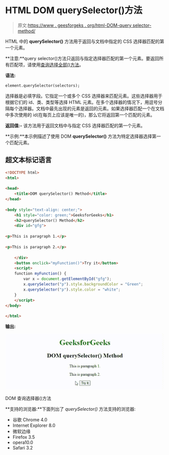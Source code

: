 # HTML DOM querySelector()方法

> 原文:[https://www . geesforgeks . org/html-DOM-query selector-method/](https://www.geeksforgeeks.org/html-dom-queryselector-method/)

HTML 中的 **querySelector()** 方法用于返回与文档中指定的 CSS 选择器匹配的第一个元素。

**注意:**query selector()方法只返回与指定选择器匹配的第一个元素。要返回所有匹配项，请使用[查询选择全部()方法](https://www.geeksforgeeks.org/html-dom-queryselectorall-method/)。

**语法:**

```html
element.querySelector(selectors);
```

选择器是必填字段。它指定一个或多个 CSS 选择器来匹配元素。这些选择器用于根据它们的 id、类、类型等选择 HTML 元素。在多个选择器的情况下，用逗号分隔每个选择器。文档中最先出现的元素是返回的元素。如果选择器匹配一个在文档中多次使用的 id(在每页上应该是唯一的)，那么它将返回第一个匹配的元素。

**返回值:-** 该方法用于返回文档中与指定 CSS 选择器匹配的第一个元素。

**示例:**本示例描述了使用 DOM **querySelector()** 方法为特定选择器选择第一个匹配元素。

## 超文本标记语言

```html
<!DOCTYPE html>
<html>

<head>
    <title>DOM querySelector() Method</title>
</head>

<body style="text-align: center;">
    <h1 style="color: green;">GeeksforGeeks</h1>
    <h2>querySelector() Method</h2>
    <div id="gfg">

<p>This is paragraph 1.</p>

<p>This is paragraph 2.</p>

    </div>
    <button onclick="myFunction()">Try it</button>
    <script>
    function myFunction() {
        var x = document.getElementById("gfg");
        x.querySelector("p").style.backgroundColor = "Green";
        x.querySelector("p").style.color = "white";
    }
    </script>
</body>

</html>
```

**输出:**

![](img/8378f92e059cd6dd933fb1226bdb71fb.png)

DOM 查询选择器()方法

**支持的浏览器:**下面列出了 *querySelector()* 方法支持的浏览器:

*   谷歌 Chrome 4.0
*   Internet Explorer 8.0
*   微软边缘
*   Firefox 3.5
*   opera10.0
*   Safari 3.2